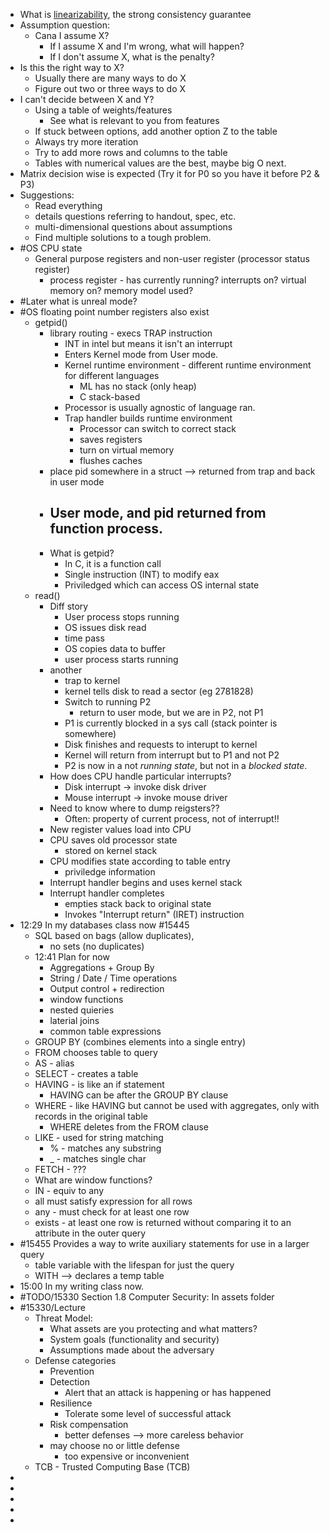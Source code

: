 - What is [linearizability](https://stackoverflow.com/questions/9762101/what-is-linearizability#:~:text=Linearizability%20means%20that%20modifications%20happen,will%20not%20undergo%20any%20modification.), the strong consistency guarantee
- Assumption question:
	- Cana I assume X?
		- If I assume X and I'm wrong, what will happen?
		- If I don't assume X, what is the penalty?
- Is this the right way to X?
	- Usually there are many ways to do X
	- Figure out two or three ways to do X
- I can't decide between X and Y?
	- Using a table of weights/features
		- See what is relevant to you from features
	- If stuck between options, add another option Z to the table
	- Always try more iteration
	- Try to add more rows and columns to the table
	- Tables with numerical values are the best, maybe big O next.
- Matrix decision wise is expected (Try it for P0 so you have it before P2 & P3)
- Suggestions:
	- Read everything
	- details questions referring to handout, spec, etc.
	- multi-dimensional questions about assumptions
	- Find multiple solutions to a tough problem.
- #OS CPU state
	- General purpose registers and non-user register (processor status register)
		- process register - has currently running? interrupts on? virtual memory on? memory model used?
- #Later what is unreal mode?
- #OS floating point number registers also exist
	- getpid()
		- library routing - execs TRAP instruction
			- INT in intel but means it isn't an interrupt
			- Enters Kernel mode from User mode.
			- Kernel runtime environment - different runtime environment for different languages
				- ML has no stack (only heap)
				- C stack-based
			- Processor is usually agnostic of language ran.
			- Trap handler builds runtime environment
				- Processor can switch to correct stack
				- saves registers
				- turn on virtual memory
				- flushes caches
		- place pid somewhere in a struct --> returned from trap and back in user mode
		- User mode, and pid returned from function process.
			-
		- What is getpid?
			- In C, it is a function call
			- Single instruction (INT) to modify eax
			- Priviledged which can access OS internal state
	- read()
		- Diff story
			- User process stops running
			- OS issues disk read
			- time pass
			- OS copies data to buffer
			- user process starts running
		- another
			- trap to kernel
			- kernel tells disk to read a sector (eg 2781828)
			- Switch to running P2
				- return to user mode, but we are in P2, not P1
			- P1 is currently blocked in a sys call (stack pointer is somewhere)
			- Disk finishes and requests to interupt to kernel
			- Kernel will return from interrupt but to P1 and not P2
			- P2 is now in a not *running state*, but not in a *blocked state*.
		- How does CPU handle particular interrupts?
			- Disk interrupt -> invoke disk driver
			- Mouse interrupt -> invoke mouse driver
		- Need to know where to dump reigsters??
			- Often: property of current process, not of interrupt!!
		- New register values load into CPU
		- CPU saves old processor state
			- stored on kernel stack
		- CPU modifies state  according to table entry
			- priviledge information
		- Interrupt handler begins and uses kernel stack
		- Interrupt handler completes
			- empties stack back to original state
			- Invokes "Interrupt return" (IRET) instruction
- 12:29 In my databases class now #15445
	- SQL based on bags (allow duplicates),
		- no sets (no duplicates)
	- 12:41 Plan for now
		- Aggregations + Group By
		- String / Date / Time operations
		- Output control + redirection
		- window functions
		- nested quieries
		- laterial joins
		- common table expressions
	- GROUP BY (combines elements into a single entry)
	- FROM chooses table to query
	- AS  - alias
	- SELECT - creates a table
	- HAVING - is like an if statement
		- HAVING can be after the GROUP BY clause
	- WHERE  - like HAVING but cannot be used with aggregates, only with records in the original table
		- WHERE deletes from the FROM clause
	- LIKE - used for string matching
		- % - matches any substring
		- _ - matches single char
	- FETCH - ???
	- What are window functions?
	- IN - equiv to any
	- all must satisfy expression for all rows
	- any - must check for at least one row
	- exists - at least one row is returned without comparing it to an attribute in the outer query
- #15455 Provides a way to write auxiliary statements for use in a larger query
	- table variable with the lifespan for just the query
	- WITH --> declares a temp table
- 15:00 In my writing class now.
- #TODO/15330 Section 1.8 Computer Security: In assets folder
- #15330/Lecture
	- Threat Model:
		- What assets are you protecting and what matters?
		- System goals (functionality and security)
		- Assumptions made about the adversary
	- Defense categories
		- Prevention
		- Detection
			- Alert that an attack is happening or has happened
		- Resilience
			- Tolerate some level of successful attack
		- Risk compensation
			- better defenses --> more careless behavior
		- may choose no or little defense
			- too expensive or inconvenient
	- TCB - Trusted Computing Base (TCB)
-
-
-
-
-
